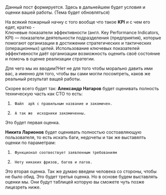 Данный пост формируется.
Здесь в дальнейшем будет условия и оценки вашей работы.
(Тема будет обновляться)

На всякий пожарный начну с того вообще что такое **KPI** и с чем его едят, кратко -  
Ключевые показатели эффективности (англ. Key Performance Indicators, KPI) — показатели деятельности
подразделения (предприятия), которые помогают организации в достижении стратегических и
тактических (операционных) целей. Использование ключевых показателей эффективности даёт организации возможность
оценить своё состояние и помочь в оценке реализации стратегии.

Для чего мы их вводим?Нет не для того чтобы морально давить ими вас, а именно для того, чтобы вы сами могли посомтреть,
каков же реальный результат ващей работы.

Скорее всего будет так:
**Александр Натаров** будет оценивать полность техническую часть как СТО то есть:

1)      Файл  аpk с правильным название и закомичен.

2)      А так же  исходники закомиченны.

Это будет первая оценка.



**Никита Ларионов** будет оценивать полностью состоавляющую пользователя, то есть искать баги, недочеты и так же выставялть оценки по параметрам:

1)      Функционал соотвествует заявленным требованиям

2)      Нету никаких фризов, багов и лагов.

Это вторая оценка.
Так же думаю введем человека со стороны, чтобы не было обид.
Это будет третья оценка.
Но в основе будем выставлять оценки мы.
Они будут таблицей которую вы сможете чуть позже лицезреть ниже.
